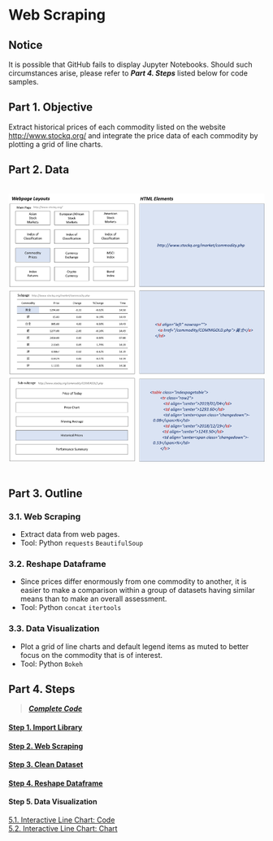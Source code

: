 # Web Scraping
## Notice
It is possible that GitHub fails to display Jupyter Notebooks. Should such circumstances arise, please refer to ***Part 4. Steps*** listed below for code samples.

## Part 1. Objective
Extract historical prices of each commodity listed on the website http://www.stockq.org/ and integrate the price data of each commodity by plotting a grid of line charts.

## Part 2. Data
<br>
<div align=center><img src="https://github.com/lclh813/Parser/blob/master/Pic/2_Data.png"/></div>
<br>

## Part 3. Outline
### 3.1. Web Scraping
- Extract data from web pages.
- Tool: Python ```requests``` ```BeautifulSoup```

### 3.2. Reshape Dataframe
- Since prices differ enormously from one commodity to another, it is easier to make a comparison within a group of datasets having similar means than to make an overall assessment.   
- Tool: Python ```concat``` ```itertools``` 

### 3.3. Data Visualization
- Plot a grid of line charts and default legend items as muted to better focus on the commodity that is of interest.
- Tool: Python ```Bokeh```

## Part 4. Steps
> [***Complete Code***](https://nbviewer.jupyter.org/github/lclh813/Parser/blob/master/6_CompleteCode.ipynb)
#### [Step 1. Import Library](https://nbviewer.jupyter.org/github/lclh813/Parser/blob/master/1_ImportLibrary.ipynb)
#### [Step 2. Web Scraping](https://nbviewer.jupyter.org/github/lclh813/Parser/blob/master/2_WebScraping.ipynb)
#### [Step 3. Clean Dataset](https://nbviewer.jupyter.org/github/lclh813/Parser/blob/master/3_CleanDataset.ipynb)
#### [Step 4. Reshape Dataframe](https://nbviewer.jupyter.org/github/lclh813/Parser/blob/master/4_ReshapeDataframe.ipynb)
#### Step 5. Data Visualization
[5.1. Interactive Line Chart: Code](https://nbviewer.jupyter.org/github/lclh813/Parser/blob/master/5_DataVisualization.ipynb)  
[5.2. Interactive Line Chart: Chart](https://lclh813.github.io/Web_Scraping/5_InteractiveLineChart.html)
